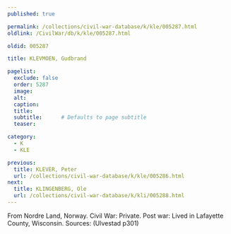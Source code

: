 ```yaml
---
published: true

permalink: /collections/civil-war-database/k/kle/005287.html
oldlink: /CivilWar/db/k/kle/005287.html

oldid: 005287

title: KLEVMOEN, Gudbrand

pagelist:
  exclude: false
  order: 5287
  image: 
  alt:
  caption:
  title:
  subtitle:      # Defaults to page subtitle
  teaser:

category: 
  - K 
  - KLE

previous:
  title: KLEVER, Peter
  url: /collections/civil-war-database/k/kle/005286.html  
next:
  title: KLINGENBERG, Ole
  url: /collections/civil-war-database/k/kli/005288.html   
---
```

From Nordre Land, Norway. Civil War: Private. Post war: Lived in Lafayette County, Wisconsin. Sources: (Ulvestad p301)